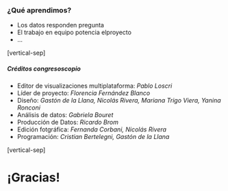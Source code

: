 

### ¿Qué aprendimos?

* Los datos responden pregunta
* El trabajo en equipo potencia elproyecto
* ...

[vertical-sep]

##### Créditos congresoscopio

* Editor de visualizaciones multiplataforma: _Pablo Loscri_
* Líder de proyecto: _Florencia Fernández Blanco_
* Diseño: _Gastón de la Llana, Nicolás Rivera, Mariana Trigo Viera, Yanina Ronconi_
* Análisis de datos: _Gabriela Bouret_
* Producción de Datos: _Ricardo Brom_
* Edición fotgráfica: _Fernanda Corbani, Nicolás Rivera_
* Programación: _Cristian Bertelegni, Gastón de la Llana_

[vertical-sep]


# ¡Gracias!
